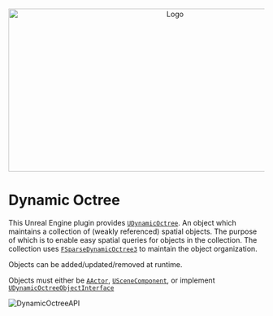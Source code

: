 <br/>
<p align="center">
  <a href="https://github.com/BenVlodgi/UE-DynamicOctree">
    <img src="https://github.com/BenVlodgi/UE-DynamicOctree/assets/1462374/952437e7-1917-4587-b6ff-f094352c332e" alt="Logo" width="640" height="320">
  </a>
</p>

# Dynamic Octree
This Unreal Engine plugin provides [`UDynamicOctree`](https://github.com/BenVlodgi/UE-DynamicOctree/blob/main/Source/DynamicOctreeRuntime/Public/DynamicOctree.h). An object which maintains a collection of (weakly referenced) spatial objects. The purpose of which is to enable easy spatial queries for objects in the collection.
The collection uses [`FSparseDynamicOctree3`](https://dev.epicgames.com/documentation/unreal-engine/API/Runtime/GeometryCore/Spatial/FSparseDynamicOctree3) to maintain the object organization.

Objects can be added/updated/removed at runtime.

Objects must either be [`AActor`](https://dev.epicgames.com/documentation/unreal-engine/API/Runtime/Engine/GameFramework/AActor), [`USceneComponent`](https://dev.epicgames.com/documentation/unreal-engine/API/Runtime/Engine/Components/USceneComponent), or implement [`UDynamicOctreeObjectInterface`](https://github.com/BenVlodgi/UE-DynamicOctree/blob/main/Source/DynamicOctreeRuntime/Public/DynamicOctreeObjectInterface.h)

![DynamicOctreeAPI](https://github.com/user-attachments/assets/1e38c975-bbee-4d51-8b13-1b1cfd575926)
